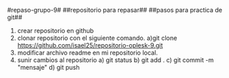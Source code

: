  #repaso-grupo-9#
##repositorio para repasar##
##pasos para practica de git##
1) crear repositorio en github
2) clonar repositorio con el siguiente comando. a)git clone https://github.com/isael25/repositorio-oplesk-9.git
3) modificar archivo readme en mi repositorio local.
4) sunir cambios al repositorio
  a) git status 
  b) git add .
  c) git commit -m "mensaje"
  d) git push
